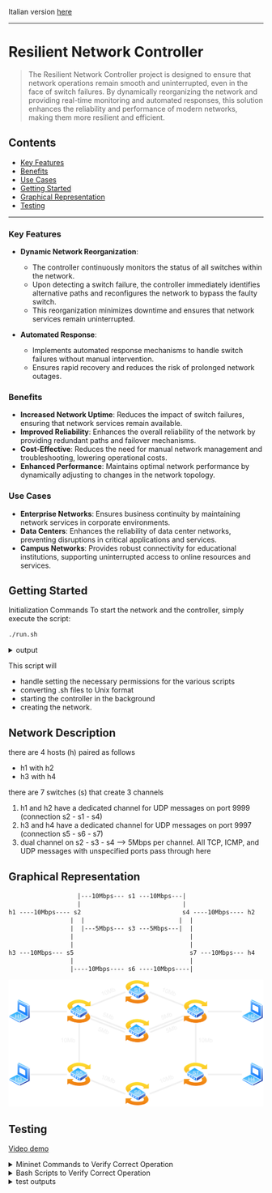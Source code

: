 Italian version [here](README-it.md)

---

# Resilient Network Controller

> The Resilient Network Controller project is designed to ensure that network operations remain smooth and uninterrupted, even in the face of switch failures. By dynamically reorganizing the network and providing real-time monitoring and automated responses, this solution enhances the reliability and performance of modern networks, making them more resilient and efficient.

## Contents
- [Key Features](#key-features)
- [Benefits](#benefits)
- [Use Cases](#use-cases)
- [Getting Started](#getting-started)
- [Graphical Representation](#graphical-representation)
- [Testing](#testing)

---

### Key Features

- **Dynamic Network Reorganization**:
    - The controller continuously monitors the status of all switches within the network.
    - Upon detecting a switch failure, the controller immediately identifies alternative paths and reconfigures the network to bypass the faulty switch.
    - This reorganization minimizes downtime and ensures that network services remain uninterrupted.

- **Automated Response**:
    - Implements automated response mechanisms to handle switch failures without manual intervention.
    - Ensures rapid recovery and reduces the risk of prolonged network outages.

### Benefits

- **Increased Network Uptime**: Reduces the impact of switch failures, ensuring that network services remain available.
- **Improved Reliability**: Enhances the overall reliability of the network by providing redundant paths and failover mechanisms.
- **Cost-Effective**: Reduces the need for manual network management and troubleshooting, lowering operational costs.
- **Enhanced Performance**: Maintains optimal network performance by dynamically adjusting to changes in the network topology.

### Use Cases

- **Enterprise Networks**: Ensures business continuity by maintaining network services in corporate environments.
- **Data Centers**: Enhances the reliability of data center networks, preventing disruptions in critical applications and services.
- **Campus Networks**: Provides robust connectivity for educational institutions, supporting uninterrupted access to online resources and services.


## Getting Started

Initialization Commands
To start the network and the controller, simply execute the script:

```bash
./run.sh
```

<details>
<summary>output</summary>
    <p align="center">
      <img src="test/run_output.png" width="600">
    </p>
</details>

This script will
- handle setting the necessary permissions for the various scripts
- converting .sh files to Unix format
- starting the controller in the background
- creating the network.

## Network Description
there are 4 hosts (h) paired as follows
- h1 with h2
- h3 with h4

there are 7 switches (s) that create 3 channels
1.  h1 and h2 have a dedicated channel for UDP messages on port 9999 (connection s2 - s1 - s4)
2.  h3 and h4 have a dedicated channel for UDP messages on port 9997 (connection s5 - s6 - s7)
3.  dual channel on s2 - s3 - s4 --> 5Mbps per channel. All TCP, ICMP, and UDP messages with unspecified ports pass through here

## Graphical Representation

```
                   |---10Mbps--- s1 ---10Mbps---|
                   |                            |
h1 ----10Mbps---- s2                            s4 ----10Mbps---- h2
                 |  |                          |  |
                 |  |---5Mbps--- s3 ---5Mbps---|  |
                 |                                |
                 |                                |
h3 ---10Mbps--- s5                                s7 ---10Mbps--- h4
                 |                                |
                 |----10Mbps---- s6 ----10Mbps----|
```

<p align="center">
  <img src="images/topology_all_good.png" width="1000">
</p>

## Testing

[Video demo](https://youtu.be/SWiC3gSeuXk)

<details>
<summary>Mininet Commands to Verify Correct Operation</summary>

---

Check connections
```bash
pingall
```

Check ICMP packets
```bash
h* ping -c3 h*
```

Check TCP packet
```bash
iperf h* h*
```

Check UDP packets
- Set the receiver
```bash
h1 iperf -s -u -p 9999 -b 10M &
```
- Set the sender
```bash
h2 iperf -c h1 -u -p 9999 -b 10M -t 10 -i 1
```

Change the port to verify that UDP packets with ports other than the specified one end up in the 5Mbps queue
  
</details>

<details>
<summary>Bash Scripts to Verify Correct Operation</summary>

---

To check the rules of all switch tables
```bash
./show_tables.sh
```

Change Scenario
- Disconnect switch:
```bash
sudo ovs-vsctl del-controller s6
```
- Reconnect switch:
```bash
sudo ovs-vsctl set-controller s6 tcp:127.0.0.1:6633
```

</details>


<details>
<summary>test outputs</summary>

---

- [all good](test/all%20good/test_all_good.md)
- [broken s1](test/broken%20s1/test_s1.md)
- [broken s3](test/broken%20s3/test_s3.md)
- [broken s6](test/broken%20s6/test_s6.md)
- [broken s1 s3](test/broken%20s1%20s3/test_s1_s3.md)
- [broken s1 s6](test/broken%20s1%20s6/test_s1_s6.md)
- [broken s3 s6](test/broken%20s3%20s6/test_s3_s6.md)
    
</details>
